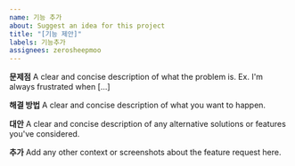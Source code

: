 ```yaml
---
name: 기능 추가
about: Suggest an idea for this project
title: "[기능 제안]"
labels: 기능추가
assignees: zerosheepmoo
---
```


**문제점**
A clear and concise description of what the problem is. Ex. I'm always frustrated when [...]

**해결 방법**
A clear and concise description of what you want to happen.

**대안**
A clear and concise description of any alternative solutions or features you've considered.

**추가**
Add any other context or screenshots about the feature request here.
